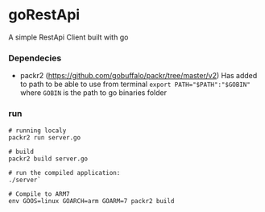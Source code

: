 # goRestApi
A simple RestApi Client built with go

### Dependecies
- packr2 (https://github.com/gobuffalo/packr/tree/master/v2)
Has added to path to be able to use from terminal `export PATH="$PATH":"$GOBIN"`
where `GOBIN` is the path to go binaries folder

### run

```
# running localy 
packr2 run server.go

# build
packr2 build server.go

# run the compiled application:
./server`

# Compile to ARM7
env GOOS=linux GOARCH=arm GOARM=7 packr2 build
```
